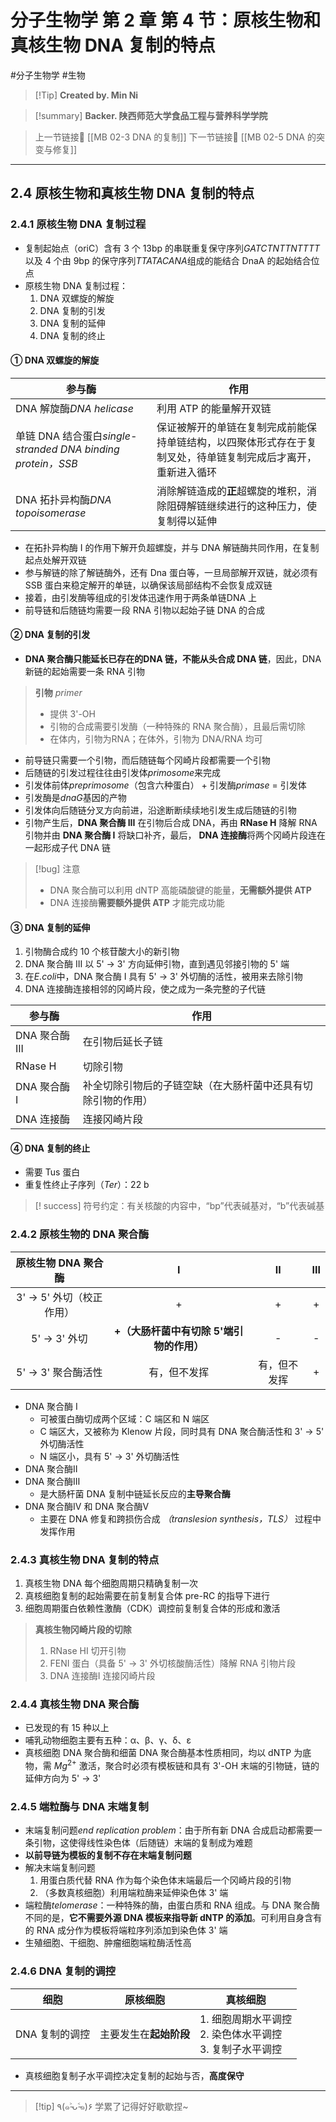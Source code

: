 # 分子生物学 第 2 章 第 4 节：原核生物和真核生物 DNA 复制的特点
#分子生物学 #生物 


> [!Tip] **Created by. Min Ni**

> [!summary] **Backer. 陕西师范大学食品工程与营养科学学院**

> 上一节链接🔗 [[MB 02-3 DNA 的复制]]
> 下一节链接🔗 [[MB 02-5 DNA 的突变与修复]]

---
## 2.4 原核生物和真核生物 DNA 复制的特点
### 2.4.1 原核生物 DNA 复制过程
- 复制起始点（oriC）含有 3 个 13bp 的串联重复保守序列*GATCTNTTNTTTT*以及 4 个由 9bp 的保守序列*TTATACANA*组成的能结合 DnaA 的起始结合位点
- 原核生物 DNA 复制过程：
	1. DNA 双螺旋的解旋
	2. DNA 复制的引发
	3. DNA 复制的延伸
	4. DNA 复制的终止
#### ① DNA 双螺旋的解旋

| 参与酶                                                  | 作用                                                     |
| ---------------------------------------------------- | ------------------------------------------------------ |
| DNA 解旋酶*DNA helicase*                                | 利用 ATP 的能量解开双链                                         |
| 单链 DNA 结合蛋白*single-stranded DNA binding protein，SSB* | 保证被解开的单链在复制完成前能保持单链结构，以四聚体形式存在于复制叉处，待单链复制完成后才离开，重新进入循环 |
| DNA 拓扑异构酶*DNA topoisomerase*                         | 消除解链造成的**正**超螺旋的堆积，消除阻碍解链继续进行的这种压力，使复制得以延伸             |
- 在拓扑异构酶 I 的作用下解开负超螺旋，并与 DNA 解链酶共同作用，在复制起点处解开双链
- 参与解链的除了解链酶外，还有 Dna 蛋白等，一旦局部解开双链，就必须有 SSB 蛋白来稳定解开的单链，以确保该局部结构不会恢复成双链
- 接着，由引发酶等组成的引发体迅速作用于两条单链DNA 上
- 前导链和后随链均需要一段 RNA 引物以起始子链 DNA 的合成
#### ② DNA 复制的引发
- **DNA 聚合酶只能延长已存在的DNA 链，不能从头合成 DNA 链**，因此，DNA 新链的起始需要一条 RNA 引物

> **引物** *primer*
> - 提供 3'-OH
> - 引物的合成需要引发酶（一种特殊的 RNA 聚合酶），且最后需切除
> - 在体内，引物为RNA；在体外，引物为 DNA/RNA 均可

- 前导链只需要一个引物，而后随链每个冈崎片段都需要一个引物
- 后随链的引发过程往往由引发体*primosome*来完成
- 引发体前体*preprimosome*（包含六种蛋白） + 引发酶*primase* = 引发体
- 引发酶是*dnaG*基因的产物
- 引发体向后随链分叉方向前进，沿途断断续续地引发生成后随链的引物
- 引物产生后，**DNA 聚合酶 III** 在引物后合成 DNA，再由 **RNase H** 降解 RNA 引物并由 **DNA 聚合酶 I** 将缺口补齐，最后， **DNA 连接酶**将两个冈崎片段连在一起形成子代 DNA 链

> [!bug] 注意
> - DNA 聚合酶可以利用 dNTP 高能磷酸键的能量，**无需额外提供 ATP**
> - DNA 连接酶**需要额外提供 ATP** 才能完成功能

#### ③ DNA 复制的延伸
1. 引物酶合成约 10 个核苷酸大小的新引物
2. DNA 聚合酶 III 以 5' -> 3' 方向延伸引物，直到遇见邻接引物的 5' 端
3. 在*E.coli*中，DNA 聚合酶 I 具有 5' -> 3' 外切酶的活性，被用来去除引物
4. DNA 连接酶连接相邻的冈崎片段，使之成为一条完整的子代链

| 参与酶         | 作用                             |
| ----------- | ------------------------------ |
| DNA 聚合酶 III | 在引物后延长子链                       |
| RNase H     | 切除引物                           |
| DNA 聚合酶 I   | 补全切除引物后的子链空缺（在大肠杆菌中还具有切除引物的作用） |
| DNA 连接酶     | 连接冈崎片段                         |
#### ④ DNA 复制的终止
- 需要 Tus 蛋白
- 重复性终止子序列（*Ter*）：22 b

> [! success] 符号约定：有关核酸的内容中，“bp”代表碱基对，“b”代表碱基

### 2.4.2 原核生物的 DNA 聚合酶

|   原核生物 DNA 聚合酶    |            Ⅰ             |   Ⅱ    |  Ⅲ  |
| :---------------: | :----------------------: | :----: | :-: |
| 3' -> 5' 外切（校正作用） |            +             |   +    |  +  |
|    5' -> 3' 外切    | **+（大肠杆菌中有切除 5'端引物的作用）** |   -    |  -  |
|  5' -> 3' 聚合酶活性   |          有，但不发挥          | 有，但不发挥 |  +  |
- DNA 聚合酶 I
	- 可被蛋白酶切成两个区域：C 端区和 N 端区
	- C 端区大，又被称为 Klenow 片段，同时具有 DNA 聚合酶活性和 3' -> 5' 外切酶活性
	- N 端区小，具有 5' -> 3' 外切酶活性
- DNA 聚合酶Ⅱ
- DNA 聚合酶Ⅲ
	- 是大肠杆菌 DNA 复制中链延长反应的**主导聚合酶**
- DNA 聚合酶Ⅳ 和 DNA 聚合酶Ⅴ
	- 主要在 DNA 修复和跨损伤合成 *（translesion synthesis，TLS）* 过程中发挥作用
### 2.4.3 真核生物 DNA 复制的特点
1. 真核生物 DNA 每个细胞周期只精确复制一次
2. 真核细胞复制的起始需要在前复制复合体 pre-RC 的指导下进行
3. 细胞周期蛋白依赖性激酶（CDK）调控前复制复合体的形成和激活

> **真核生物冈崎片段的切除**
> 1. RNase HⅠ 切开引物
> 2. FENⅠ 蛋白（具备 5' -> 3' 外切核酸酶活性）降解 RNA 引物片段
> 3. DNA 连接酶Ⅰ 连接冈崎片段

### 2.4.4 真核生物 DNA 聚合酶
- 已发现的有 15 种以上
- 哺乳动物细胞主要有五种：α、β、γ、δ、ε
- 真核细胞 DNA 聚合酶和细菌 DNA 聚合酶基本性质相同，均以 dNTP 为底物，需 $Mg^{2+}$ 激活，聚合时必须有模板链和具有 3'-OH 末端的引物链，链的延伸方向为 5' -> 3' 
### 2.4.5 端粒酶与 DNA 末端复制
- 末端复制问题*end replication problem*：由于所有新 DNA 合成启动都需要一条引物，这使得线性染色体（后随链）末端的复制成为难题
- **以前导链为模板的复制不存在末端复制问题**
- 解决末端复制问题
	1. 用蛋白质代替 RNA 作为每个染色体末端最后一个冈崎片段的引物
	2. （多数真核细胞）利用端粒酶来延伸染色体 3' 端
- 端粒酶*telomerase*：一种特殊的酶，由蛋白质和 RNA 组成。与 DNA 聚合酶不同的是，**它不需要外源 DNA 模板来指导新 dNTP 的添加**。可利用自身含有的 RNA 成分作为模板将端粒序列添加到染色体 3' 端
- 生殖细胞、干细胞、肿瘤细胞端粒酶活性高
### 2.4.6 DNA 复制的调控

| 细胞        | 原核细胞          | 真核细胞                                    |
| --------- | ------------- | --------------------------------------- |
| DNA 复制的调控 | 主要发生在**起始阶段** | 1. 细胞周期水平调控<br>2. 染色体水平调控<br>3. 复制子水平调控 |
- 真核细胞复制子水平调控决定复制的起始与否，**高度保守**

---
> [!tip] ٩(๑˃̵ᴗ˂̵๑)۶ 学累了记得好好歇歇捏~
